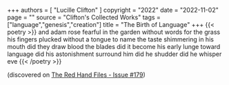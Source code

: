 +++
authors = [
  "Lucille Clifton"
]
copyright = "2022"
date = "2022-11-02"
page = ""
source = "Clifton's Collected Works"
tags = ["language","genesis","creation"]
title = "The Birth of Language"
+++
{{< poetry >}}
and adam rose
fearful in the garden
without words
for the grass
his fingers plucked
without a tongue
to name the taste
shimmering in his mouth
did they draw blood
the blades  did it become
his early lunge
toward language
did his astonishment
surround him
did he shudder
did he whisper
eve
{{< /poetry >}}

(discovered on [The Red Hand Files - Issue #179](https://www.theredhandfiles.com/what-is-your-favourite-poem/))

